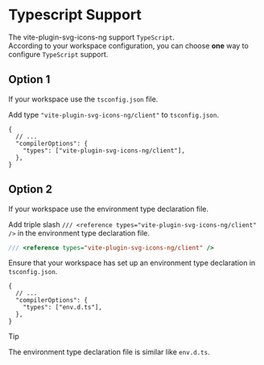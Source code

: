# Typescript Support

The vite-plugin-svg-icons-ng support `TypeScript`.  
According to your workspace configuration, you can choose **one** way to configure `TypeScript` support.

## Option 1

If your workspace use the `tsconfig.json` file.

Add type `"vite-plugin-svg-icons-ng/client"` to `tsconfig.json`.

```jsonc {5}
{
  // ...
  "compilerOptions": {
    "types": ["vite-plugin-svg-icons-ng/client"],
  },
}
```

## Option 2

If your workspace use the environment type declaration file.

Add triple slash `/// <reference types="vite-plugin-svg-icons-ng/client" />` in the environment type declaration file.

```ts
/// <reference types="vite-plugin-svg-icons-ng/client" />
```

Ensure that your workspace has set up an environment type declaration in `tsconfig.json`.

```jsonc {5}
{
  // ...
  "compilerOptions": {
    "types": ["env.d.ts"],
  },
}
```

> [!TIP]
> The environment type declaration file is similar like `env.d.ts`.
